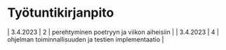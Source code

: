 # Työtuntikirjanpito

| 3.4.2023 | 2 | perehtyminen poetryyn ja viikon aiheisiin |
| 3.4.2023 | 4 | ohjelman toiminnallisuuden ja testien implementaatio |
